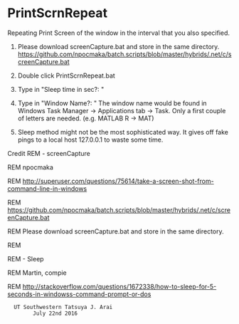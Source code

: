 # PrintScrnRepeat
Repeating Print Screen of the window in the interval that you also specified. 

1. Please download screenCapture.bat and store in the same directory. 
https://github.com/npocmaka/batch.scripts/blob/master/hybrids/.net/c/screenCapture.bat

2. Double click PrintScrnRepeat.bat
3. Type in "Sleep time in sec?: "
4. Type in "Window Name?: "
The window name would be found in Windows Task Manager -> Applications tab -> Task.
Only a first couple of letters are needed. (e.g. MATLAB R -> MAT)
5. Sleep method might not be the most sophisticated way. It gives off fake pings to a local host 127.0.0.1 to waste some time. 

Credit
REM  - screenCapture

REM npocmaka

REM http://superuser.com/questions/75614/take-a-screen-shot-from-command-line-in-windows

REM https://github.com/npocmaka/batch.scripts/blob/master/hybrids/.net/c/screenCapture.bat

REM Please download screenCapture.bat and store in the same directory. 

REM

REM  - Sleep

REM Martin, compie

REM http://stackoverflow.com/questions/1672338/how-to-sleep-for-5-seconds-in-windowss-command-prompt-or-dos




      UT Southwestern Tatsuya J. Arai
            July 22nd 2016
